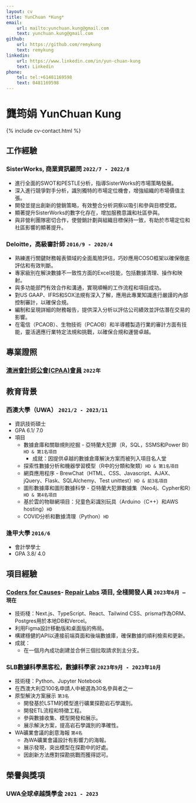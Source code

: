 ```yaml
---
layout: cv
title: YunChuan *Kung*
email:
    url: mailto:yunchuan.kung@gmail.com
    text: yunchuan.kung@gmail.com
github:
    url: https://github.com/remykung
    text: remykung
linkedin:
    url: https://www.linkedin.com/in/yun-chuan-kung
    text: Linkedin
phone:
    tel: tel:+61481169598
    text: 0481169598
---
```


# 龔筠娟 YunChuan **Kung**

<!--
include contact information from the front matter
Supported arguments:
    - homepage: url, text
    - phone
    - email
-->

{% include cv-contact.html %}

<!--
print format: use --- to separate pages
-->

## 工作經驗

### **SisterWorks, 商業資訊顧問** `2022/7 - 2022/8`

- 進行全面的SWOT和PESTLE分析，指導SisterWorks的市場策略發展。
- 深入進行競爭對手分析，識別獨特的市場定位機會，增強組織的市場價值主張。
- 開發並提出創新的營銷策略，有效整合分析洞察以吸引和參與目標受眾。
- 顯著提升SisterWorks的數字化存在，增加服務意識和社區參與。
- 與非營利團隊密切合作，使營銷計劃與組織目標保持一致，有助於市場定位和社區影響的顯著提升。

### **Deloitte，高級審計師** `2016/9 - 2020/4`

- 熟練進行關鍵財務報表領域的全面風險評估，巧妙應用COSO框架以確保徹底評估和有效判斷。
- 專家級別在解決數據不一致性方面的Excel技能，包括數據清理、操作和映射。
- 與多功能部門有效合作和溝通，實現順暢的工作流程和項目成功。
- 對US GAAP、IFRS和SOX法規有深入了解，應用此專業知識進行嚴謹的內部控制審計，以確保合規。
- 編制和呈現詳細的財務報告，提供深入分析以評估公司績效並評估潛在交易的影響。
- 在電信（PCAOB）、生物技術（PCAOB）和半導體製造行業的審計方面有技能，靈活適應行業特定法規和挑戰，以確保合規和運營卓越。

## 專業證照

### **[澳洲會計師公會(CPAA)會員](https://www.cpaaustralia.com.au)** `2022年`

## 教育背景

### **西澳大學（UWA）** `2021/2 - 2023/11`

- 資訊技術碩士
- GPA 6.1/ 7.0
- 項目
    - 數據倉庫和關聯規則挖掘 - 亞特蘭大犯罪（R，SQL，SSMS和Power BI）`HD & 第1名項目`
        - 成就：因提供卓越的數據倉庫解決方案而被列入項目名人堂
    - 探索性數據分析和機器學習模型（R中的分類和聚類）`HD & 第1名項目`
    - 網頁應用程序 - BrewChat（HTML、CSS、Javascript、AJAX、jQuery、Flask、SQLAlchemy、Test unittest）`HD & 前3名項目`
    - 圖形數據庫和圖形數據科學 - 亞特蘭大犯罪數據集（Neo4j、Cypher和R）`HD & 第4名項目`
    - 基於雲的物聯網項目：兒童色彩識別玩具（Arduino（C++）和AWS hosting）`HD`
    - COVID分析和數據清理（Python）`HD`

### **逢甲大學** `2016/6`

- 會計學學士
- GPA 3.8/ 4.0

## 項目經驗

### **[Coders for Causes](https://codersforcauses.org)- [Repair Labs](https://github.com/codersforcauses/repair-labs) 項目, 全棧開發人員** `2023年6月 – 現在`

- 技術棧：Next.js、TypeScript、React、Tailwind CSS、prisma作為ORM、Postgres用於本地DB和Vercel。
- 利用Figma設計移動版和桌面版的佈局。
- 構建穩健的API以連接前端頁面和後端數據庫，確保數據的順利檢索和更新。
- 成就：
    - 在一個月內成功創建並合併三個拉取請求到主分支。

### **SLB數據科學黑客松，數據科學家** `2023年9月 - 2023年10月`
- 技術棧：Python、Jupyter Notebook
- 在西澳大利亞100名申請人中被選為30名參與者之一
- 原型解決方案展示 `第3名`
    - 開發基於LSTM的模型進行礦業探勘岩石學識別。
    - 開發ETL流程和特徵工程。
    - 參與數據收集、模型開發和展示。
    - 展示解決方案，提高岩石學識別的準確性。
- WA礦業會議的創意海報 `第4名`
    - 為WA礦業會議設計有影響力的海報。
    - 展示發現，突出模型在探勘中的好處。
    - 因創新方法應對探勘挑戰而獲得認可。

## 榮譽與獎項

### **UWA全球卓越獎學金** `2021 - 2023`




